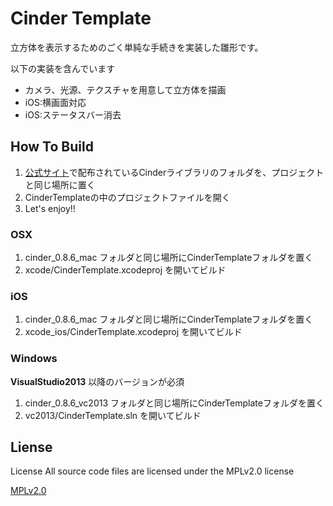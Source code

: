 # Cinder Template
立方体を表示するためのごく単純な手続きを実装した雛形です。

以下の実装を含んでいます

+ カメラ、光源、テクスチャを用意して立方体を描画
+ iOS:横画面対応
+ iOS:ステータスバー消去

## How To Build
1. [公式サイト](http://libcinder.org)で配布されているCinderライブラリのフォルダを、プロジェクトと同じ場所に置く
1. CinderTemplateの中のプロジェクトファイルを開く
1. Let's enjoy!!

### OSX
1. cinder_0.8.6_mac フォルダと同じ場所にCinderTemplateフォルダを置く
1. xcode/CinderTemplate.xcodeproj を開いてビルド

### iOS
1. cinder_0.8.6_mac フォルダと同じ場所にCinderTemplateフォルダを置く
1. xcode_ios/CinderTemplate.xcodeproj を開いてビルド

### Windows
**VisualStudio2013** 以降のバージョンが必須

1. cinder_0.8.6_vc2013 フォルダと同じ場所にCinderTemplateフォルダを置く
1. vc2013/CinderTemplate.sln を開いてビルド

## Liense
License All source code files are licensed under the MPLv2.0 license

[MPLv2.0](https://www.mozilla.org/MPL/2.0/)